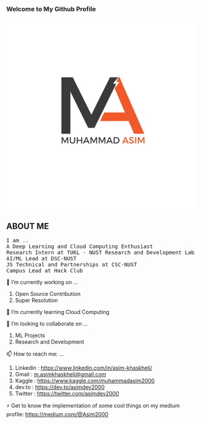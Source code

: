 ### Welcome to My Github Profile 
![alt text](https://github.com/Asim-2000/Asim-2000/blob/master/First%20Logo.jpg)

## ABOUT ME
<pre>
I am ..
A Deep Learning and Cloud Computing Enthusiast
Research Intern at TUKL - NUST Research and Development Lab
AI/ML Lead at DSC-NUST
JS Technical and Partnerships at CSC-NUST
Campus Lead at Hack Club
</pre>

🔭 I’m currently working on ...
1. Open Source Contribution
2. Super Resolution 

🌱 I’m currently learning Cloud Computing

👯 I’m looking to collaborate on ...

1. ML Projects
2. Research and Development 

 📫 How to reach me: ...
 
 1. Linkedin : https://www.linkedin.com/in/asim-khaskheli/
 2. Gmail : m.asimkhaskheli@gmail.com
 3. Kaggle : https://www.kaggle.com/muhammadasim2000
 4. dev.to : https://dev.to/asimdev2000
 5. Twitter : https://twitter.com/asimdev2000
 
 ⚡ Get to know the implementation of some cool things on my medium profile: https://medium.com/@Asim2000
  
<!--
**Asim-2000/Asim-2000** is a ✨ _special_ ✨ repository because its `README.md` (this file) appears on your GitHub profile.

Here are some ideas to get you started:

- 🔭 I’m currently working on ...
1. Deep learning projects.
2. Computer Vision projects.
- 🌱 I’m currently learning ...

- 👯 I’m looking to collaborate on ...

- 🤔 I’m looking for help with ...

- 💬 Ask me about ...

- 📫 How to reach me: ...

- 😄 Pronouns: ...

- ⚡ Fun fact: ...

[![Muhammad Asim's DEV Profile](https://d2fltix0v2e0sb.cloudfront.net/dev-badge.svg)](https://dev.to/asimdev)

-->
